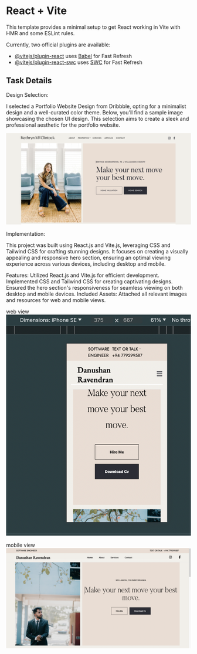 # React + Vite

This template provides a minimal setup to get React working in Vite with HMR and some ESLint rules.

Currently, two official plugins are available:

- [@vitejs/plugin-react](https://github.com/vitejs/vite-plugin-react/blob/main/packages/plugin-react/README.md) uses [Babel](https://babeljs.io/) for Fast Refresh
- [@vitejs/plugin-react-swc](https://github.com/vitejs/vite-plugin-react-swc) uses [SWC](https://swc.rs/) for Fast Refresh

## Task Details 

Design Selection:

I selected a Portfolio Website Design from Dribbble, opting for a minimalist design and a well-curated color theme. Below, you'll find a sample image showcasing the chosen UI design. This selection aims to create a sleek and professional aesthetic for the portfolio website.

![ui image](./rmiange/img.png)


Implementation:

This project was built using React.js and Vite.js, leveraging CSS and Tailwind CSS for crafting stunning designs. It focuses on creating a visually appealing and responsive hero section, ensuring an optimal viewing experience across various devices, including desktop and mobile.

Features:
Utilized React.js and Vite.js for efficient development.
Implemented CSS and Tailwind CSS for creating captivating designs.
Ensured the hero section's responsiveness for seamless viewing on both desktop and mobile devices.
Included Assets:
Attached all relevant images and resources for web and mobile views.

web view 
![ui image](./rmiange/img2.png)

mobile view
![ui image](./rmiange/img3.png)